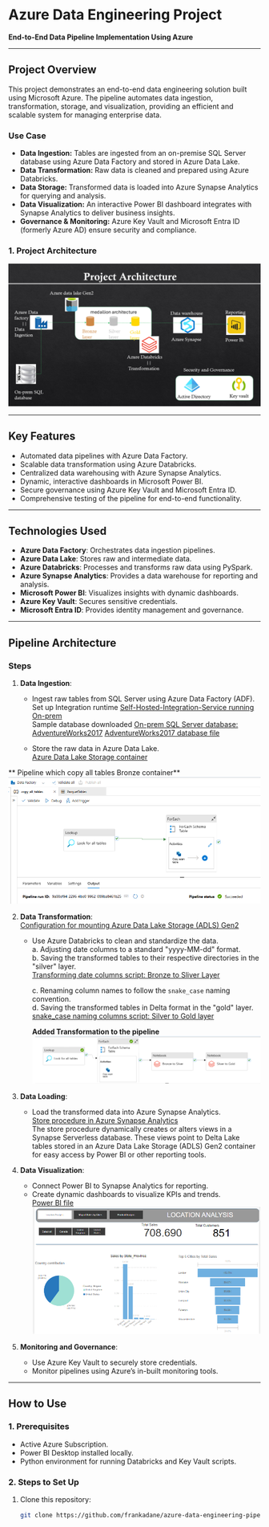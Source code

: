 # Azure Data Engineering Project  
**End-to-End Data Pipeline Implementation Using Azure**

---

## **Project Overview**  
This project demonstrates an end-to-end data engineering solution built using Microsoft Azure. The pipeline automates data ingestion, transformation, storage, and visualization, providing an efficient and scalable system for managing enterprise data.  

### **Use Case**  
- **Data Ingestion:** Tables are ingested from an on-premise SQL Server database using Azure Data Factory and stored in Azure Data Lake.  
- **Data Transformation:** Raw data is cleaned and prepared using Azure Databricks.  
- **Data Storage:** Transformed data is loaded into Azure Synapse Analytics for querying and analysis.  
- **Data Visualization:** An interactive Power BI dashboard integrates with Synapse Analytics to deliver business insights.  
- **Governance & Monitoring:** Azure Key Vault and Microsoft Entra ID (formerly Azure AD) ensure security and compliance.

### **1. Project Architecture**
![End to End project](screenshots/Azure_data_engineering_archecture.png)

---

## **Key Features**  
- Automated data pipelines with Azure Data Factory.  
- Scalable data transformation using Azure Databricks.  
- Centralized data warehousing with Azure Synapse Analytics.  
- Dynamic, interactive dashboards in Microsoft Power BI.  
- Secure governance using Azure Key Vault and Microsoft Entra ID.  
- Comprehensive testing of the pipeline for end-to-end functionality.  

---

## **Technologies Used**  
- **Azure Data Factory**: Orchestrates data ingestion pipelines.  
- **Azure Data Lake**: Stores raw and intermediate data.  
- **Azure Databricks**: Processes and transforms raw data using PySpark.  
- **Azure Synapse Analytics**: Provides a data warehouse for reporting and analysis.  
- **Microsoft Power BI**: Visualizes insights with dynamic dashboards.  
- **Azure Key Vault**: Secures sensitive credentials.  
- **Microsoft Entra ID**: Provides identity management and governance.  

---

## **Pipeline Architecture**  
### **Steps**  
1. **Data Ingestion**:  
   - Ingest raw tables from SQL Server using Azure Data Factory (ADF).  
	Set up Integration runtime
	[Self-Hosted-Integration-Service running On-prem](screenshots/1.self_hosted_integration_runtime_manager.png)  
        Sample database downloaded
	[On-prem SQL Server database: AdventureWorks2017](screenshots/2.On_prem_SQL_Server_AdventureWorks2017.png)
	[AdventureWorks2017 database file](data/)

   - Store the raw data in Azure Data Lake.  
	[Azure Data Lake Storage container](screenshots/3.Azure_Datalake_storage_gen2.png)  

 ** Pipeline which copy all tables Bronze container**
![copy all tables](screenshots/4.Pipeline_to_copy_all_tables_from_onprem.png)
      
2. **Data Transformation**:  
      [Configuration for mounting Azure Data Lake Storage (ADLS) Gen2](notebooks/storagemount.py)   
   - Use Azure Databricks to clean and standardize the data.  
	a. Adjusting date columns to a standard "yyyy-MM-dd" format.  
	b. Saving the transformed tables to their respective directories in the "silver" layer.  
  	[Transforming date columns script: Bronze to Sliver Layer](notebooks/bronze_to_silver.py)  

        c. Renaming column names to follow the `snake_case` naming convention.    
        d. Saving the transformed tables in Delta format in the "gold" layer.    
        [snake_case naming columns script: Silver to Gold layer](notebooks/silver_to_gold.py)  

	 **Added Transformation to the pipeline**
![Transformation to the pipeline](screenshots/5.End_to_End_pipeline.png) 

3. **Data Loading**:  
   - Load the transformed data into Azure Synapse Analytics.  
    [Store procedure in Azure Synapse Analytics](scripts/CreateSQLServerlessView_gold.sql)  
     The store procedure dynamically creates or alters views in a Synapse Serverless database.
     These views point to Delta Lake tables stored in an Azure Data Lake Storage (ADLS) Gen2 container for easy access by        Power BI or other reporting tools.  

4. **Data Visualization**:  
   - Connect Power BI to Synapse Analytics for reporting.  
   - Create dynamic dashboards to visualize KPIs and trends.  
    [Power BI file](visualizations/PowerBI.pbix)  
![Power bi](screenshots/powerbi.png)  

5. **Monitoring and Governance**:  
   - Use Azure Key Vault to securely store credentials.  
   - Monitor pipelines using Azure’s in-built monitoring tools.  

---

## **How to Use**  

### **1. Prerequisites**  
- Active Azure Subscription.  
- Power BI Desktop installed locally.  
- Python environment for running Databricks and Key Vault scripts.  

### **2. Steps to Set Up**  
1. Clone this repository:  
   ```bash
   git clone https://github.com/frankadane/azure-data-engineering-pipeline.git
